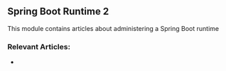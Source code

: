 ## Spring Boot Runtime 2

This module contains articles about administering a Spring Boot runtime

### Relevant Articles:									
 - 
